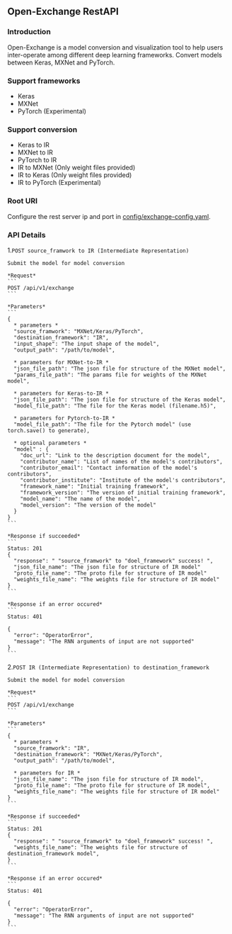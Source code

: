 <!--
  Copyright (c) Microsoft Corporation
  All rights reserved.

  MIT License

  Permission is hereby granted, free of charge, to any person obtaining a copy of this software and associated
  documentation files (the "Software"), to deal in the Software without restriction, including without limitation
  the rights to use, copy, modify, merge, publish, distribute, sublicense, and/or sell copies of the Software, and
  to permit persons to whom the Software is furnished to do so, subject to the following conditions:
  The above copyright notice and this permission notice shall be included in all copies or substantial portions of the Software.

  THE SOFTWARE IS PROVIDED *AS IS*, WITHOUT WARRANTY OF ANY KIND, EXPRESS OR IMPLIED, INCLUDING
  BUT NOT LIMITED TO THE WARRANTIES OF MERCHANTABILITY, FITNESS FOR A PARTICULAR PURPOSE AND
  NONINFRINGEMENT. IN NO EVENT SHALL THE AUTHORS OR COPYRIGHT HOLDERS BE LIABLE FOR ANY CLAIM,
  DAMAGES OR OTHER LIABILITY, WHETHER IN AN ACTION OF CONTRACT, TORT OR OTHERWISE, ARISING FROM,
  OUT OF OR IN CONNECTION WITH THE SOFTWARE OR THE USE OR OTHER DEALINGS IN THE SOFTWARE.


  Copyright (c) Peking University 2018
 
  The software is released under the Open-Intelligence Open Source License V1.0.
  The copyright owner promises to follow "Open-Intelligence Open Source Platform
  Management Regulation V1.0", which is provided by The New Generation of 
  Artificial Intelligence Technology Innovation Strategic Alliance (the AITISA).

-->

## Open-Exchange RestAPI

### Introduction

Open-Exchange is a model conversion and visualization tool to help users inter-operate among different deep learning frameworks. Convert models between Keras, MXNet and PyTorch.

### Support frameworks
- Keras
- MXNet
- PyTorch (Experimental) 

### Support conversion
- Keras to IR
- MXNet to IR
- PyTorch to IR
- IR to MXNet (Only weight files provided)
- IR to Keras (Only weight files provided)
- IR to PyTorch (Experimental)

### Root URI

Configure the rest server ip and port in [config/exchange-config.yaml](../config/exchange-config-example.yaml).

### API Details

1.`POST source_framwork to IR (Intermediate Representation)`

    Submit the model for model conversion

    *Request*
    ```
    POST /api/v1/exchange
    ```

    *Parameters*
    ```
    {
      * parameters *
      "source_framwork": "MXNet/Keras/PyTorch",
      "destination_framework": "IR",
      "input_shape": "The input shape of the model",
      "output_path": "/path/to/model",

      * parameters for MXNet-to-IR *
      "json_file_path": "The json file for structure of the MXNet model",
      "params_file_path": "The params file for weights of the MXNet model",

      * parameters for Keras-to-IR *
      "json_file_path": "The json file for structure of the Keras model",
      "model_file_path": "The file for the Keras model (filename.h5)",

      * parameters for Pytorch-to-IR *
      "model_file_path": "The file for the Pytorch model" (use torch.save() to generate),

      * optional parameters *
      "model" : {
        "doc_url": "Link to the description document for the model",
        "contributor_name": "List of names of the model's contributors",
        "contributor_email": "Contact information of the model's contributors",
        "contributor_institute": "Institute of the model's contributors",
        "framework_name": "Initial training framework",
        "framework_version": "The version of initial training framework",
        "model_name": "The name of the model",
        "model_version": "The version of the model"
      }
    }
    ```

    *Response if succeeded*
    ```
    Status: 201
    {
      "response": " "source_framwork" to "doel_framework" success! ",
      "json_file_name": "The json file for structure of IR model"
      "proto_file_name": "The proto file for structure of IR model"
      "weights_file_name": "The weights file for structure of IR model"
    }
    ```

    *Response if an error occured*
    ```
    Status: 401

    {
      "error": "OperatorError",
      "message": "The RNN arguments of input are not supported"
    }
    ```

2.`POST IR (Intermediate Representation) to destination_framework`

    Submit the model for model conversion

    *Request*
    ```
    POST /api/v1/exchange
    ```

    *Parameters*
    ```
    {
      * parameters *
      "source_framwork": "IR",
      "destination_framework": "MXNet/Keras/PyTorch",
      "output_path": "/path/to/model",

      * parameters for IR *
      "json_file_name": "The json file for structure of IR model",
      "proto_file_name": "The proto file for structure of IR model",
      "weights_file_name": "The weights file for structure of IR model"
    }
    ```

    *Response if succeeded*
    ```
    Status: 201
    {
      "response": " "source_framwork" to "doel_framework" success! ",
      "weights_file_name": "The weights file for structure of destination_framework model",
    }
    ```

    *Response if an error occured*
    ```
    Status: 401

    {
      "error": "OperatorError",
      "message": "The RNN arguments of input are not supported"
    }
    ```